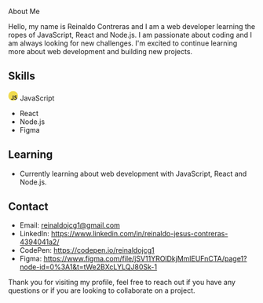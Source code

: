 
About Me

Hello, my name is Reinaldo Contreras and I am a web developer learning the ropes of JavaScript, React and Node.js. I am passionate about coding and I am always looking for new challenges. I'm excited to continue learning more about web development and building new projects.

## Skills 
<img src="https://github.com/devicons/devicon/blob/master/icons/javascript/javascript-original.svg" width="20" height="20" style="border-radius: 50%;"> JavaScript
- React
- Node.js
- Figma



## Learning
- Currently learning about web development with JavaScript, React and Node.js.

## Contact
- Email: reinaldojcg1@gmail.com
- LinkedIn: https://www.linkedin.com/in/reinaldo-jesus-contreras-4394041a2/
- CodePen: https://codepen.io/reinaldojcg1
- Figma: https://www.figma.com/file/jSV11YROlDkjMmlEUFnCTA/page1?node-id=0%3A1&t=tWe2BXcLYLQJ80Sk-1

Thank you for visiting my profile, feel free to reach out if you have any questions or if you are looking to collaborate on a project.
